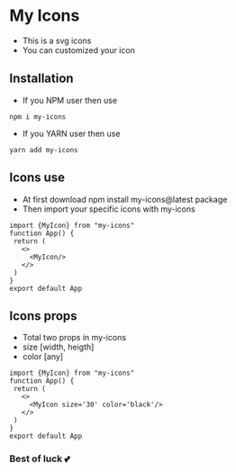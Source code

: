 # My Icons
- This is a svg icons
- You can customized your icon

## Installation
- If you NPM user then use
```
npm i my-icons
```

- If you YARN user then use
```
yarn add my-icons
```

## Icons use

- At first download npm install my-icons@latest package
- Then import your specific icons with my-icons

```
import {MyIcon} from "my-icons"
function App() {
 return (
   <>
     <MyIcon/>
   </>
 )
}
export default App
```

## Icons props
- Total two props in my-icons
- size [width, heigth]
- color [any]
```
import {MyIcon} from "my-icons"
function App() {
 return (
   <>
     <MyIcon size='30' color='black'/>
   </>
 )
}
export default App
```

### Best of luck 💕